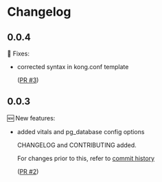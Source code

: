 # Changelog

## 0.0.4

🔧 Fixes:

- corrected syntax in kong.conf template

  ([PR #3](https://github.com/srb3/ansible-role-kong-gateway/pull/3))


## 0.0.3

🆕 New features:

- added vitals and pg_database config options

  CHANGELOG and CONTRIBUTING added.

  For changes prior to this, refer to [commit history](https://github.com/srb3/ansible-role-kong-gateway/commits/main)

  ([PR #2](https://github.com/srb3/ansible-role-kong-gateway/pull/2))
